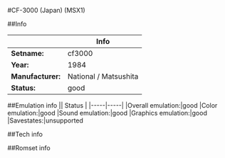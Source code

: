 #CF-3000 (Japan) (MSX1)

##Info

||Info|
|-----|-----|
|**Setname:**|cf3000
|**Year:**|1984
|**Manufacturer:**|National / Matsushita
|**Status:**|good

##Emulation info
|| Status |
|-----|-----|
|Overall emulation:|good
|Color emulation:|good
|Sound emulation:|good
|Graphics emulation:|good
|Savestates:|unsupported

##Tech info

##Romset info

<!--- START OF EDITED COMMENT DO NOT TOUCH TEXT ABOVE-->

